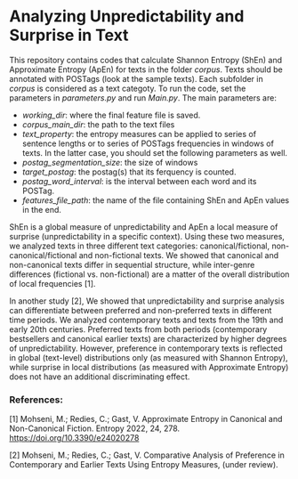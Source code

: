 # Analyzing Unpredictability and Surprise in Text
This repository contains codes that calculate Shannon Entropy (ShEn) and Approximate Entropy (ApEn) for texts in the folder _corpus_. Texts should be annotated with POSTags (look at the sample texts). Each subfolder in _corpus_ is considered as a text categoty. 
To run the code, set the parameters in _parameters.py_ and run _Main.py_.
The main parameters are:
* _working\_dir_: where the final feature file is saved.
* _corpus\_main\_dir_: the path to the text files
* _text\_property_: the entropy measures can be applied to series of sentence lengths or to series of POSTags frequencies in windows of texts. In the latter case, you should set the following parameters as well.
* _postag\_segmentation\_size_: the size of windows 
* _target\_postag_: the postag(s) that its ferquency is counted. 
* _postag\_word\_interval_: is the interval between each word and its POSTag.
* _features\_file\_path_: the name of the file containing ShEn and ApEn values in the end.


ShEn is a global measure of unpredictability and ApEn a local measure of surprise (unpredictability in a specific context). Using these two measures, we analyzed texts in three different text categories: canonical/fictional, non-canonical/fictional and  non-fictional texts.
We showed that canonical and non-canonical texts differ in sequential structure, while inter-genre differences (fictional vs. non-fictional) are a matter of the overall distribution of local
frequencies [1].


In another study [2], We showed that unpredictability and surprise analysis can differentiate between preferred and non-preferred texts in different time periods.
We analyzed contemporary texts and texts from the 19th and early 20th centuries. Preferred texts from both periods (contemporary bestsellers and canonical earlier texts) are characterized by higher degrees of unpredictability. However, preference in contemporary texts is reflected in global (text-level) distributions only (as measured with Shannon Entropy), while surprise in local distributions (as measured with Approximate Entropy) does not have an additional discriminating effect.




### References:

[1] Mohseni, M.; Redies, C.; Gast, V. Approximate Entropy in Canonical and Non-Canonical Fiction. Entropy 2022, 24, 278. https://doi.org/10.3390/e24020278 

[2] Mohseni, M.; Redies, C.; Gast, V. Comparative Analysis of Preference in Contemporary and Earlier Texts Using Entropy Measures, (under review).


